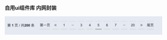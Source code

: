 ### 自用ui组件库  内网封装

![image](https://github.com/meoki-wong/hippo-ui/blob/master/readme-img/%E5%88%86%E9%A1%B5.png?raw=true)
